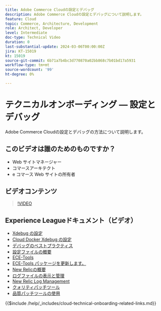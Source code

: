 ```yaml
---
title: Adobe Commerce Cloudの設定とデバッグ
description: Adobe Commerce Cloudの設定とデバッグについて説明します。
feature: Cloud
topic: Commerce, Architecture, Development
role: Architect, Developer
level: Intermediate
doc-type: Technical Video
duration: 0
last-substantial-update: 2024-03-06T00:00:00Z
jira: KT-15019
kt: 15019
source-git-commit: 6b71a7b4bc3d770870a02bb868c7b01bd17a5931
workflow-type: tm+mt
source-wordcount: '99'
ht-degree: 0%

---
```



# テクニカルオンボーディング — 設定とデバッグ

Adobe Commerce Cloudの設定とデバッグの方法について説明します。

## このビデオは誰のためのものですか？

- Web サイトマネージャー
- コマースアーキテクト
- e コマース Web サイトの所有者

## ビデオコンテンツ

>[!VIDEO](https://video.tv.adobe.com/v/3427709?learn=on)

## Experience Leagueドキュメント（ビデオ）

- [Xdebug の設定](https://experienceleague.adobe.com/docs/commerce-cloud-service/user-guide/develop/test/debug.html)
- [Cloud Docker Xdebug の設定](https://developer.adobe.com/commerce/cloud-tools/docker/test/configure-xdebug/)
- [デバッグのベストプラクティス](https://experienceleague.adobe.com/docs/commerce-operations/implementation-playbook/best-practices/development/debugging.html)
- [設定ファイルの概要](https://experienceleague.adobe.com/docs/commerce-cloud-service/user-guide/configure/overview.html)
- [ECE-Tools](https://experienceleague.adobe.com/docs/commerce-cloud-service/user-guide/dev-tools/ece-tools/package-overview.html)
- [ECE-Tools パッケージを更新します。](https://experienceleague.adobe.com/docs/commerce-cloud-service/user-guide/dev-tools/ece-tools/update-package.html)
- [New Relicの概要](https://experienceleague.adobe.com/docs/commerce-cloud-service/user-guide/monitor/new-relic/new-relic-service.html)
- [ログファイルの表示と管理](https://experienceleague.adobe.com/docs/commerce-cloud-service/user-guide/develop/test/log-locations.html)
- [New Relic Log Management](https://experienceleague.adobe.com/docs/commerce-cloud-service/user-guide/monitor/new-relic/log-management.html)
- [クォリティパッチツール](https://experienceleague.adobe.com/tools/commerce-quality-patches/index.html)
- [品質パッチツールの使用](https://experienceleague.adobe.com/docs/commerce-operations/tools/quality-patches-tool/usage.html)

{{$include /help/_includes/cloud-technical-onboarding-related-links.md}}
